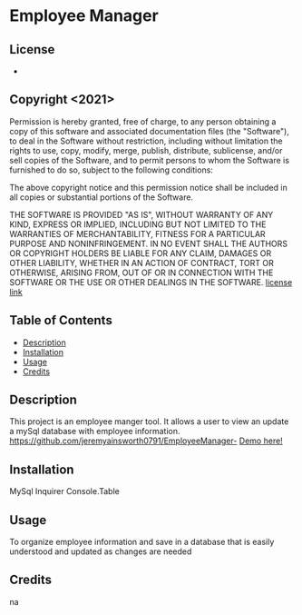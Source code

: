 # Employee Manager

   
  ## License

  * [](https://img.shields.io/apm/l/vim-mode)
  
  ## Copyright <2021> <Jeremyainsworth0791>

  Permission is hereby granted, free of charge, to any person obtaining a copy of this software and associated documentation files (the "Software"), to deal in the Software without restriction, including without limitation the rights to use, copy, modify, merge, publish, distribute, sublicense, and/or sell copies of the Software, and to permit persons to whom the Software is furnished to do so, subject to the following conditions:
  
  The above copyright notice and this permission notice shall be included in all copies or substantial portions of the Software.
  
  THE SOFTWARE IS PROVIDED "AS IS", WITHOUT WARRANTY OF ANY KIND, EXPRESS OR IMPLIED, INCLUDING BUT NOT LIMITED TO THE WARRANTIES OF MERCHANTABILITY, FITNESS FOR A PARTICULAR PURPOSE AND NONINFRINGEMENT. IN NO EVENT SHALL THE AUTHORS OR COPYRIGHT HOLDERS BE LIABLE FOR ANY CLAIM, DAMAGES OR OTHER LIABILITY, WHETHER IN AN ACTION OF CONTRACT, TORT OR OTHERWISE, ARISING FROM, OUT OF OR IN CONNECTION WITH THE SOFTWARE OR THE USE OR OTHER DEALINGS IN THE SOFTWARE.
  [license link](https://opensource.org/licenses/MIT)
     
     
     

  ## Table of Contents
  * [Description](#description)
  * [Installation](#installation)
  * [Usage](#usage)
  * [Credits](#credits)
  
  ## Description
  This project is an employee manger tool. It allows a user to view an update a mySql database with employee information.
  https://github.com/jeremyainsworth0791/EmployeeManager-
  [Demo here!](https://youtu.be/jduMhnkgFSc) 

  
  ## Installation
  MySql Inquirer Console.Table
  ## Usage
  To organize employee information and save in a database that is easily understood and updated as changes are needed
  ## Credits
  na

